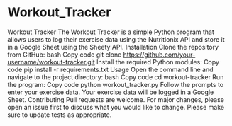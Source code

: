 # Workout_Tracker
 Workout Tracker The Workout Tracker is a simple Python program that allows users to log their exercise data using the Nutritionix API and store it in a Google Sheet using the Sheety API.  Installation Clone the repository from GitHub: bash Copy code git clone https://github.com/your-username/workout-tracker.git Install the required Python modules: Copy code pip install -r requirements.txt Usage Open the command line and navigate to the project directory: bash Copy code cd workout-tracker Run the program: Copy code python workout_tracker.py Follow the prompts to enter your exercise data.  Your exercise data will be logged in a Google Sheet.  Contributing Pull requests are welcome. For major changes, please open an issue first to discuss what you would like to change.  Please make sure to update tests as appropriate.
